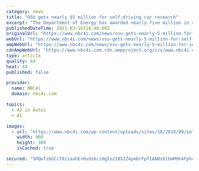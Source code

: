 ```yaml
---
category: news
title: "OSU gets nearly $5 million for self-driving car research"
excerpt: "The Department of Energy has awarded nearly five million in research dollars to the Ohio State University for studies into next-generation vehicles. The funds will be"
publishedDateTime: 2021-03-16T18:48:00Z
originalUrl: "https://www.nbc4i.com/news/osu-gets-nearly-5-million-for-self-driving-car-research/"
webUrl: "https://www.nbc4i.com/news/osu-gets-nearly-5-million-for-self-driving-car-research/"
ampWebUrl: "https://www.nbc4i.com/news/osu-gets-nearly-5-million-for-self-driving-car-research/amp/"
cdnAmpWebUrl: "https://www-nbc4i-com.cdn.ampproject.org/c/s/www.nbc4i.com/news/osu-gets-nearly-5-million-for-self-driving-car-research/amp/"
type: article
quality: 44
heat: 44
published: false

provider:
  name: NBC4i
  domain: nbc4i.com

topics:
  - AI in Autos
  - AI

images:
  - url: "https://www.nbc4i.com/wp-content/uploads/sites/18/2019/09/self-driving-trucks.jpg?w=900"
    width: 900
    height: 300
    isCached: true

secured: "SRQwTzbGCcT8ziaahE+HvdsKciHgIozI8S2Z4pmbrFpfIAN0sk1bmM9h4Fph4nuawgBiJSxwHO0NmK3splU7OHnD0phcQeAvKRTC+rFTKej1kczHCHACvGf16R2SPKU2AqI4jdHbJlBVCw1sjSIjFMi5CdAe6aLEEecwW1lNEgVhfuu2PzA413zTOxBBbVxZ3REemmceetvpfSGxDcPgLMofq0OeniPxPJBarRny8Hop7ZwmScq481R9mOubViLku4LTN0T6qUSAKaVV9znPcjmpz+oSBKaCFXEHIndrnNtqAgUJV1seqdI84CCMQD0WNHJRA5ZdWeMANOnpKEZ5F3LTWGzllCw0dIMG+3K+lK8=;HNX1xyJ1Gd6Hn9PweB5Sfw=="
---
```


